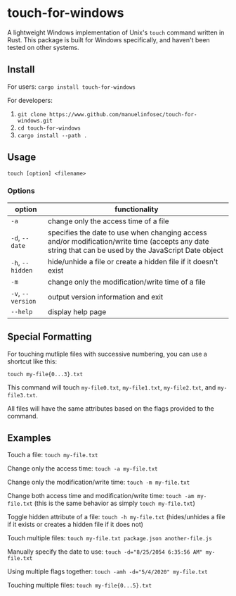 # touch-for-windows

A lightweight Windows implementation of Unix's `touch` command written in Rust. This package is built for Windows specifically, and haven't been tested on other systems.

## Install

For users: `cargo install touch-for-windows`

For developers:

1. `git clone https://www.github.com/manuelinfosec/touch-for-windows.git`
2. `cd touch-for-windows`
3. `cargo install --path .`

## Usage

`touch [option] <filename>`

### Options

| option            | functionality                                                                                                                                         |
| ----------------- | ----------------------------------------------------------------------------------------------------------------------------------------------------- |
| `-a`              | change only the access time of a file                                                                                                                 |
| `-d`, `--date`    | specifies the date to use when changing access and/or modification/write time (accepts any date string that can be used by the JavaScript Date object |
| `-h`, `--hidden`  | hide/unhide a file or create a hidden file if it doesn't exist                                                                                        |
| `-m`              | change only the modification/write time of a file                                                                                                     |
| `-v`, `--version` | output version information and exit                                                                                                                   |
| `--help`          | display help page                                                                                                                                     |

## Special Formatting

For touching mutliple files with successive numbering, you can use a shortcut like this:

`touch my-file{0...3}.txt`

This command will touch `my-file0.txt`, `my-file1.txt`, `my-file2.txt`, and `my-file3.txt`.

All files will have the same attributes based on the flags provided to the command.

## Examples

Touch a file: `touch my-file.txt`

Change only the access time: `touch -a my-file.txt`

Change only the modification/write time: `touch -m my-file.txt`

Change both access time and modification/write time: `touch -am my-file.txt` (this is the same behavior as simply `touch my-file.txt`)

Toggle hidden attribute of a file: `touch -h my-file.txt` (hides/unhides a file if it exists or creates a hidden file if it does not)

Touch multiple files: `touch my-file.txt package.json another-file.js`

Manually specify the date to use: `touch -d="8/25/2054 6:35:56 AM" my-file.txt`

Using multiple flags together: `touch -amh -d="5/4/2020" my-file.txt`

Touching multiple files: `touch my-file{0...5}.txt`
